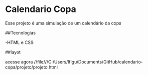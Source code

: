 


<h1> Calendario Copa </h1>

Esse projeto é uma simulação  de um calendário da copa 

 ##Tecnologias 

 -HTML e CSS
 
 ##layot
 
 acesse agora 
 //file///C:/Users/lfigu/Documents/GitHub/calendario-copa/projeto/projeto.html
 
 
 
